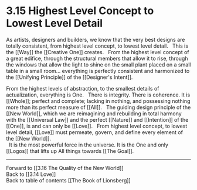 # 3.15 Highest Level Concept to Lowest Level Detail
As artists, designers and builders, we know that the very best designs are totally consistent, from highest level concept, to lowest level detail. 
 
This is the [[Way]] the [[Creative One]] creates. 
 
From the highest level concept of a great edifice, through the structural members that allow it to rise, through the windows that allow the light to shine on the small plant placed on a small table in a small room… everything is perfectly consistent and harmonized to the [[Unifying Principle]] of the [[Designer's Intent]]. 

From the highest levels of abstraction, to the smallest details of actualization, everything is One. 
 
There is integrity. There is coherence. It is [[Whole]]; perfect and complete; lacking in nothing, and possessing nothing more than its perfect measure of [[All]]. 
 
The guiding design principle of the [[New World]], which we are reimagining and rebuilding in total harmony with the [[Universal Law]] and the perfect [[Nature]] and [[Intention]] of the [[One]], is and can only be [[Love]]. 
 
From highest level concept, to lowest level detail, [[Love]] must permeate, govern, and define every element of the [[New World]].  
 
It is the most powerful force in the universe. It is the One and only [[Logos]] that lifts up All things towards [[The Goal]].

___

Forward to [[3.16 The Quality of the New World]]  
Back to [[3.14 Love]]  
Back to table of contents [[The Book of Lionsberg]]  

